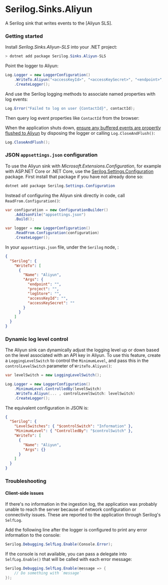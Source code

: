﻿# Serilog.Sinks.Aliyun 

A Serilog sink that writes events to the [Aliyun SLS].

### Getting started

Install _Serilog.Sinks.Aliyun-SLS_ into your .NET project:

```powershell
> dotnet add package Serilog.Sinks.Aliyun-SLS
```

Point the logger to Aliyun:

```csharp
Log.Logger = new LoggerConfiguration()
    .WriteTo.Aliyun("<accessKeyId>", "<accessKeySecret>", "<endpoint>", "<project>", "<logStore>")
    .CreateLogger();
```

And use the Serilog logging methods to associate named properties with log events:

```csharp
Log.Error("Failed to log on user {ContactId}", contactId);
```

Then query log event properties like `ContactId` from the browser:

When the application shuts down, [ensure any buffered events are propertly flushed to Aliyun](https://merbla.com/2016/07/06/serilog-log-closeandflush/) by disposing the logger or calling `Log.CloseAndFlush()`:

```csharp
Log.CloseAndFlush();
```

### JSON `appsettings.json` configuration

To use the Aliyun sink with _Microsoft.Extensions.Configuration_, for example with ASP.NET Core or .NET Core, use the [Serilog.Settings.Configuration](https://github.com/serilog/serilog-settings-configuration) package. First install that package if you have not already done so:

```powershell
dotnet add package Serilog.Settings.Configuration
```

Instead of configuring the Aliyun sink directly in code, call `ReadFrom.Configuration()`:

```csharp
var configuration = new ConfigurationBuilder()
    .AddJsonFile("appsettings.json")
    .Build();

var logger = new LoggerConfiguration()
    .ReadFrom.Configuration(configuration)
    .CreateLogger();
```

In your `appsettings.json` file, under the `Serilog` node, :

```json
{
  "Serilog": {
    "WriteTo": [
      {
        "Name": "Aliyun",
        "Args": {
          "endpoint": "",
          "project": "",
          "logStore": "",
          "accessKeyId": "",
          "accessKeySecret": ""
        }
      }
    ]
  }
}
```

### Dynamic log level control

The Aliyun sink can dynamically adjust the logging level up or down based on the level associated with an API key in Aliyun. To use this feature, create a `LoggingLevelSwitch` to control the `MinimumLevel`, and pass this in the `controlLevelSwitch` parameter of `WriteTo.Aliyun()`:

```csharp
var levelSwitch = new LoggingLevelSwitch();

Log.Logger = new LoggerConfiguration()
    .MinimumLevel.ControlledBy(levelSwitch)
    .WriteTo.Aliyun(... , controlLevelSwitch: levelSwitch)
    .CreateLogger();
```

The equivalent configuration in JSON is:

```json
{
  "Serilog": {
    "LevelSwitches": { "$controlSwitch": "Information" },
    "MinimumLevel": { "ControlledBy": "$controlSwitch" },
    "WriteTo": [
      {
        "Name": "Aliyun",
        "Args": {}
      }
    ]
  }
}
```

### Troubleshooting

#### Client-side issues

If there's no information in the ingestion log, the application was probably unable to reach the server because of network configuration or connectivity issues. These are reported to the application through Serilog's `SelfLog`.

Add the following line after the logger is configured to print any error information to the console:

```csharp
Serilog.Debugging.SelfLog.Enable(Console.Error);
```

If the console is not available, you can pass a delegate into `SelfLog.Enable()` that will be called with each error message:

```csharp
Serilog.Debugging.SelfLog.Enable(message => {
    // Do something with `message`
});
```
